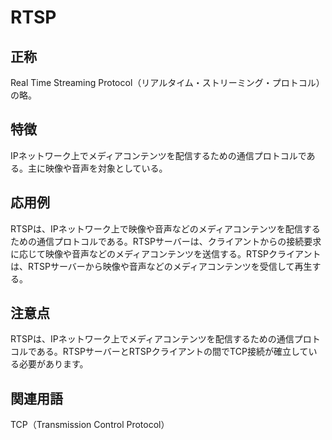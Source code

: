 

# RTSP

## 正称
Real Time Streaming Protocol（リアルタイム・ストリーミング・プロトコル）の略。

## 特徴
IPネットワーク上でメディアコンテンツを配信するための通信プロトコルである。主に映像や音声を対象としている。


## 応用例
RTSPは、IPネットワーク上で映像や音声などのメディアコンテンツを配信するための通信プロトコルである。RTSPサーバーは、クライアントからの接続要求に応じて映像や音声などのメディアコンテンツを送信する。RTSPクライアントは、RTSPサーバーから映像や音声などのメディアコンテンツを受信して再生する。


## 注意点
RTSPは、IPネットワーク上でメディアコンテンツを配信するための通信プロトコルである。RTSPサーバーとRTSPクライアントの間でTCP接続が確立している必要があります。


## 関連用語
TCP（Transmission Control Protocol）